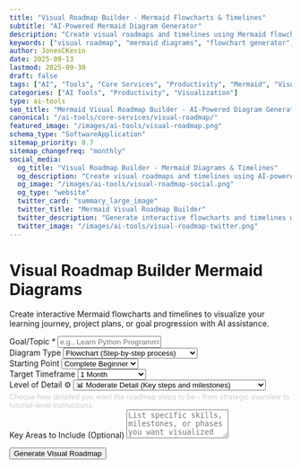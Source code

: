 ```yaml
---
title: "Visual Roadmap Builder - Mermaid Flowcharts & Timelines"
subtitle: "AI-Powered Mermaid Diagram Generator"
description: "Create visual roadmaps and timelines using Mermaid flowcharts. Generate interactive diagrams for learning paths, project planning, and goal visualization with AI assistance."
keywords: ["visual roadmap", "mermaid diagrams", "flowchart generator", "timeline creator", "project planning", "learning path visualization", "AI diagram generator", "roadmap visualization"]
author: JonesCKevin
date: 2025-09-13
lastmod: 2025-09-30
draft: false
tags: ["AI", "Tools", "Core Services", "Productivity", "Mermaid", "Visualization", "Diagrams", "Planning"]
categories: ["AI Tools", "Productivity", "Visualization"]
type: ai-tools
seo_title: "Mermaid Visual Roadmap Builder - AI-Powered Diagram Generator"
canonical: "/ai-tools/core-services/visual-roadmap/"
featured_image: "/images/ai-tools/visual-roadmap.png"
schema_type: "SoftwareApplication"
sitemap_priority: 0.7
sitemap_changefreq: "monthly"
social_media:
  og_title: "Visual Roadmap Builder - Mermaid Diagrams & Timelines"
  og_description: "Create visual roadmaps and timelines using AI-powered Mermaid flowcharts. Perfect for learning paths and project planning."
  og_image: "/images/ai-tools/visual-roadmap-social.png"
  og_type: "website"
  twitter_card: "summary_large_image"
  twitter_title: "Mermaid Visual Roadmap Builder"
  twitter_description: "Generate interactive flowcharts and timelines with AI. Perfect for visualizing learning paths and project roadmaps."
  twitter_image: "/images/ai-tools/visual-roadmap-twitter.png"
---
```


<main class="main-content">
<div class="form-container">
<div class="vr-hero">
<h1>Visual Roadmap Builder <span class="pill">Mermaid Diagrams</span></h1>
<p>Create interactive Mermaid flowcharts and timelines to visualize your learning journey, project plans, or goal progression with AI assistance.</p>
</div>

<form id="roadmapForm">
<div class="form-group">
<label for="goalTopic">Goal/Topic *</label>
<input type="text" id="goalTopic" placeholder="e.g., Learn Python Programming, Build a Web App, Complete MBA" required>
</div>

<div class="form-group">
<label for="diagramType">Diagram Type</label>
<select id="diagramType">
<option value="flowchart">Flowchart (Step-by-step process)</option>
<option value="timeline">Timeline (Chronological progression)</option>
<option value="gantt">Gantt Chart (Project timeline)</option>
<option value="mindmap">Mind Map (Conceptual overview)</option>
</select>
</div>

<div class="form-group">
<label for="currentLevel">Starting Point</label>
<select id="currentLevel">
<option value="complete-beginner">Complete Beginner</option>
<option value="some-basics">Know Some Basics</option>
<option value="intermediate">Intermediate Level</option>
<option value="advanced">Advanced Level</option>
</select>
</div>

<div class="form-group">
<label for="timeframe">Target Timeframe</label>
<select id="timeframe">
<option value="1-month">1 Month</option>
<option value="3-months">3 Months</option>
<option value="6-months">6 Months</option>
<option value="1-year">1 Year</option>
<option value="flexible">Flexible Timeline</option>
</select>
</div>

<div class="form-group">
<label for="detailLevel">Level of Detail ⚙️</label>
<select id="detailLevel">
<option value="overview">📋 High-Level Overview (Major phases only)</option>
<option value="moderate" selected>📊 Moderate Detail (Key steps and milestones)</option>
<option value="detailed">📝 Detailed Steps (Specific actions and tasks)</option>
<option value="granular">🔍 Granular Instructions ("Go to", "Click", step-by-step)</option>
</select>
<small style="color: #cccccc; font-size: 0.9em; margin-top: 4px; display: block;">
Choose how detailed you want the roadmap steps to be - from strategic overview to tutorial-level instructions.
</small>
</div>

<div class="form-group">
<label for="focusAreas">Key Areas to Include (Optional)</label>
<textarea id="focusAreas" placeholder="List specific skills, milestones, or phases you want visualized in the roadmap" rows="3"></textarea>
</div>

<button type="button" class="btn-primary" onclick="generateRoadmap()">Generate Visual Roadmap</button>
</form>

<div id="loadingDiv" class="loading" style="display: none;">
Creating your visual roadmap...
</div>

<div id="errorDiv" style="display: none;"></div>

<div id="resultDiv" style="display: none;">
<h3 style="color: #ff6b35; margin-bottom: 20px;">Your Visual Roadmap</h3>

<div id="descriptionContent" class="roadmap-description" style="margin-bottom: 20px;">
<!-- Description will be inserted here -->
</div>

<div id="mermaidContent" class="roadmap-diagram">
<!-- Mermaid diagram will be inserted here -->
</div>

<div style="margin-top: 30px; gap: 15px; display: flex; justify-content: center; flex-wrap: wrap;">
<button class="btn-primary" onclick="copyMermaidCode()" style="width: auto; padding: 10px 20px;">📋 Copy Mermaid Code</button>
<button class="btn-primary" onclick="downloadRoadmap('markdown')" style="width: auto; padding: 10px 20px; background: linear-gradient(135deg, #28a745, #34ce57);">📄 Download Markdown</button>
<button class="btn-primary" onclick="downloadRoadmap('html')" style="width: auto; padding: 10px 20px; background: linear-gradient(135deg, #17a2b8, #20c997);">🌐 Download HTML</button>
<button class="btn-primary" onclick="downloadRoadmap('svg')" style="width: auto; padding: 10px 20px; background: linear-gradient(135deg, #fd7e14, #ff8c42);">🎨 Download SVG</button>

</div>
</div>
</div>
</main>

<!-- Include CSS and JavaScript for Visual Roadmap -->
<link rel="stylesheet" href="visual-roadmap.css">
<script src="visual-roadmap.js"></script>

